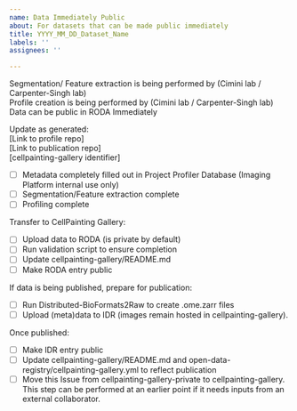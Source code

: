```yaml
---
name: Data Immediately Public
about: For datasets that can be made public immediately
title: YYYY_MM_DD_Dataset_Name
labels: ''
assignees: ''

---
```


Segmentation/ Feature extraction is being performed by (Cimini lab / Carpenter-Singh lab)  
Profile creation is being performed by (Cimini lab / Carpenter-Singh lab)  
Data can be public in RODA Immediately

Update as generated:  
[Link to profile repo]  
[Link to publication repo]  
[cellpainting-gallery identifier]  

- [ ] Metadata completely filled out in Project Profiler Database (Imaging Platform internal use only)
- [ ] Segmentation/Feature extraction complete
- [ ] Profiling complete

Transfer to CellPainting Gallery:
- [ ] Upload data to RODA (is private by default)
- [ ] Run validation script to ensure completion
- [ ] Update cellpainting-gallery/README.md
- [ ] Make RODA entry public

If data is being published, prepare for publication:
- [ ] Run Distributed-BioFormats2Raw to create .ome.zarr files
- [ ] Upload (meta)data to IDR (images remain hosted in cellpainting-gallery).

Once published:
- [ ] Make IDR entry public
- [ ] Update cellpainting-gallery/README.md and open-data-registry/cellpainting-gallery.yml to reflect publication
- [ ] Move this Issue from cellpainting-gallery-private to cellpainting-gallery. This step can be performed at an earlier point if it needs inputs from an external collaborator.

